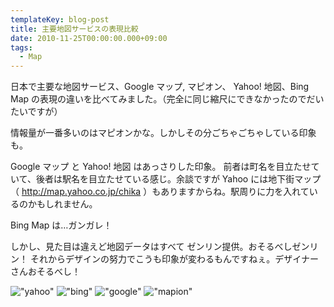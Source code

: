 ```yaml
---
templateKey: blog-post
title: 主要地図サービスの表現比較
date: 2010-11-25T00:00:00.000+09:00
tags:
  - Map
---
```

日本で主要な地図サービス、Google マップ, マピオン、 Yahoo! 地図、Bing Map
の表現の違いを比べてみました。（完全に同じ縮尺にできなかったのでだいたいですが）
<!--more-->
情報量が一番多いのはマピオンかな。しかしその分ごちゃごちゃしている印象も。

Google マップ と Yahoo! 地図 はあっさりした印象。
前者は町名を目立たせていて、後者は駅名を目立たせている感じ。余談ですが Yahoo
には地下街マップ（ http://map.yahoo.co.jp/chika ）もありますからね。駅周りに力を入れているのかもしれません。

Bing Map は…ガンガレ！

しかし、見た目は違えど地図データはすべて ゼンリン提供。おそるべしゼンリン！
それからデザインの努力でこうも印象が変わるもんですねぇ。デザイナーさんおそるべし！

!["yahoo"](https://blog.amay077.net/img/posts/map_vs_yahoo.png)
!["bing"](https://blog.amay077.net/img/posts/map_vs_bing.png)
!["google"](https://blog.amay077.net/img/posts/map_vs_google.png)
!["mapion"](https://blog.amay077.net/img/posts/map_vs_mapion.png)

